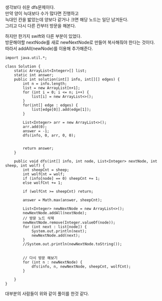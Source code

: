 생각보다 쉬운 dfs문제이다.   
만약 양이 늑대보다 수가 많다면 진행하고   
늑대인 칸을 밟았는데 양보다 같거나 크면 해당 노드는 일단 남겨둔다.   
그리고 다시 다른 칸부터 방문을 해본다.   
   
   
하지만 한가지 swift와 다른 부분이 있었다.   
방문해야할 nextNode를 새로 newNextNode로 만들어 복사해줘야 한다는 것이다.   
따라서 addAll(newNode)를 이용해 추가해준다.   

```
import java.util.*;

class Solution {
    static ArrayList<Integer>[] list;
    static int answer;
    public int solution(int[] info, int[][] edges) {
        int n = info.length;
        list = new ArrayList[n+1];
        for (int i = 0; i <= n; i++) {
            list[i] = new ArrayList<>();
        }
        for(int[] edge : edges) {
            list[edge[0]].add(edge[1]);
        }
        
        List<Integer> arr = new ArrayList<>();
        arr.add(0);
        answer = -1;
        dfs(info, 0, arr, 0, 0);
        
        
        return answer;
    }
    
    public void dfs(int[] info, int node, List<Integer> nextNode, int sheep, int wolf) {
        int sheepCnt = sheep;
        int wolfCnt = wolf;
        if (info[node] == 0) sheepCnt += 1;
        else wolfCnt += 1;
        
        if (wolfCnt >= sheepCnt) return;
        
        answer = Math.max(answer, sheepCnt);
        
        List<Integer> newNextNode = new ArrayList<>();
        newNextNode.addAll(nextNode);
        // 방문 노드 삭제
        newNextNode.remove(Integer.valueOf(node));
        for (int next : list[node]) {
            System.out.println(next);
            newNextNode.add(next);
        }
        //System.out.println(newNextNode.toString());
        
        
        // 다시 방문 해보기
        for (int n : newNextNode) {
            dfs(info, n, newNextNode, sheepCnt, wolfCnt);
        }
        
    }
}
```
대부분의 사람들이 위와 같이 풀이를 한것 같다.   
